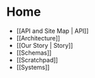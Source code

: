 # Home

* [[API and Site Map | API]]
* [[Architecture]]
* [[Our Story | Story]]
* [[Schemas]]
* [[Scratchpad]]
* [[Systems]]
